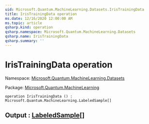 ```yaml
---
uid: Microsoft.Quantum.MachineLearning.Datasets.IrisTrainingData
title: IrisTrainingData operation
ms.date: 12/16/2020 12:00:00 AM
ms.topic: article
qsharp.kind: operation
qsharp.namespace: Microsoft.Quantum.MachineLearning.Datasets
qsharp.name: IrisTrainingData
qsharp.summary: ''
---
```


# IrisTrainingData operation

Namespace: [Microsoft.Quantum.MachineLearning.Datasets](xref:Microsoft.Quantum.MachineLearning.Datasets)

Package: [Microsoft.Quantum.MachineLearning](https://nuget.org/packages/Microsoft.Quantum.MachineLearning)




```qsharp
operation IrisTrainingData () : Microsoft.Quantum.MachineLearning.LabeledSample[]
```


## Output : [LabeledSample](xref:Microsoft.Quantum.MachineLearning.LabeledSample)[]

